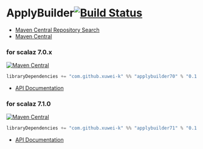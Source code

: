 # ApplyBuilder[![Build Status](https://secure.travis-ci.org/xuwei-k/applybuilder.png?branch=master)](http://travis-ci.org/xuwei-k/applybuilder)

- [Maven Central Repository Search](http://search.maven.org/#search%7Cga%7C1%7Cg%3A%22com.github.xuwei-k%22)
- [Maven Central](http://repo1.maven.org/maven2/com/github/xuwei-k/)

### for scalaz 7.0.x

[![Maven Central](https://maven-badges.herokuapp.com/maven-central/com.github.xuwei-k/applybuilder70_2.11/badge.svg)](https://maven-badges.herokuapp.com/maven-central/com.github.xuwei-k/applybuilder70_2.11)

```scala
libraryDependencies += "com.github.xuwei-k" %% "applybuilder70" % "0.1.3"
```

- [API Documentation](https://oss.sonatype.org/service/local/repositories/releases/archive/com/github/xuwei-k/applybuilder70_2.11/0.1.3/applybuilder70_2.11-0.1.3-javadoc.jar/!/index.html)

### for scalaz 7.1.0

[![Maven Central](https://maven-badges.herokuapp.com/maven-central/com.github.xuwei-k/applybuilder71_2.11/badge.svg)](https://maven-badges.herokuapp.com/maven-central/com.github.xuwei-k/applybuilder71_2.11)

```scala
libraryDependencies += "com.github.xuwei-k" %% "applybuilder71" % "0.1.5"
```

- [API Documentation](https://oss.sonatype.org/service/local/repositories/releases/archive/com/github/xuwei-k/applybuilder71_2.11/0.1.5/applybuilder71_2.11-0.1.5-javadoc.jar/!/index.html)

